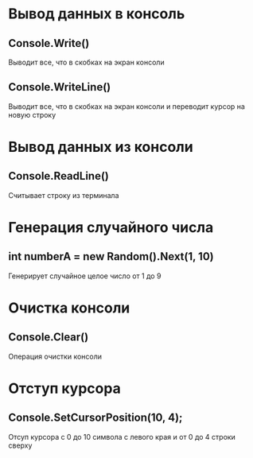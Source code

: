# Вывод данных в консоль

## Console.Write()
Выводит все, что в скобках на экран консоли

## Console.WriteLine()

Выводит все, что в скобках на экран консоли и переводит курсор на новую строку

# Вывод данных из консоли

## Console.ReadLine()

Считывает строку из терминала

# Генерация случайного числа

## int numberA = new Random().Next(1, 10)

Генерирует случайное целое число от 1 до 9

# Очистка консоли

## Console.Clear()

Операция очистки консоли

# Отступ курсора

## Console.SetCursorPosition(10, 4);

Отсуп курсора с 0 до 10 символа с левого края и от 0 до 4 строки сверху



